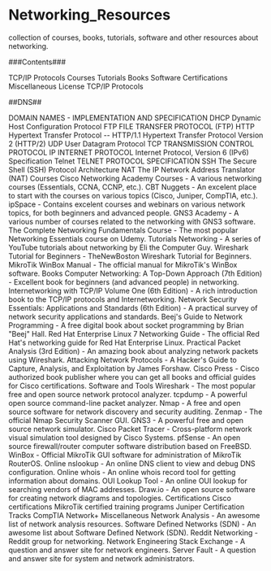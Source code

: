# Networking_Resources
collection of courses, books, tutorials, software and other resources about networking.

###Contents###

TCP/IP Protocols
Courses
Tutorials
Books
Software
Certifications
Miscellaneous
License
TCP/IP Protocols

##DNS##

DOMAIN NAMES - IMPLEMENTATION AND SPECIFICATION
DHCP
Dynamic Host Configuration Protocol
FTP
FILE TRANSFER PROTOCOL (FTP)
HTTP
Hypertext Transfer Protocol -- HTTP/1.1
Hypertext Transfer Protocol Version 2 (HTTP/2)
UDP
User Datagram Protocol
TCP
TRANSMISSION CONTROL PROTOCOL
IP
INTERNET PROTOCOL
Internet Protocol, Version 6 (IPv6) Specification
Telnet
TELNET PROTOCOL SPECIFICATION
SSH
The Secure Shell (SSH) Protocol Architecture
NAT
The IP Network Address Translator (NAT)
Courses
Cisco Networking Academy Courses - A various networking courses (Essentials, CCNA, CCNP, etc.).
CBT Nuggets - An excelent place to start with the courses on various topics (Cisco, Juniper, CompTIA, etc.).
ipSpace - Contains excelent courses and webinars on various network topics, for both beginners and advanced people.
GNS3 Academy - A various number of courses related to the networking with GNS3 software.
The Complete Networking Fundamentals Course - The most popular Networking Essentials course on Udemy.
Tutorials
Networking - A series of YouTube tutorials about networking by Eli the Computer Guy.
Wireshark Tutorial for Beginners - TheNewBoston Wireshark Tutorial for Beginners.
MikroTik WinBox Manual - The official manual for MikroTik's WinBox software.
Books
Computer Networking: A Top-Down Approach (7th Edition) - Excellent book for beginners (and advanced people) in networking.
Internetworking with TCP/IP Volume One (6th Edition) - A rich introduction book to the TCP/IP protocols and Internetworking.
Network Security Essentials: Applications and Standards (6th Edition) - A practical survey of network security applications and standards.
Beej's Guide to Network Programming - A free digital book about socket programming by Brian "Beej" Hall.
Red Hat Enterprise Linux 7 Networking Guide - The official Red Hat's networking guide for Red Hat Enterprise Linux.
Practical Packet Analysis (3rd Edition) - An amazing book about analyzing network packets using Wireshark.
Attacking Network Protocols - A Hacker's Guide to Capture, Analysis, and Exploitation by James Forshaw.
Cisco Press - Cisco authorized book publisher where you can get all books and official guides for Cisco certifications.
Software and Tools
Wireshark - The most popular free and open source network protocol analyzer.
tcpdump - A powerful open source command-line packet analyzer.
Nmap - A free and open source software for network discovery and security auditing.
Zenmap - The official Nmap Security Scanner GUI.
GNS3 - A powerful free and open source network simulator.
Cisco Packet Tracer - Cross-platform network visual simulation tool designed by Cisco Systems.
pfSense - An open source firewall/router computer software distribution based on FreeBSD.
WinBox - Official MikroTik GUI software for administration of MikroTik RouterOS.
Online nslookup - An online DNS client to view and debug DNS configuration.
Online whois - An online whois record tool for getting information about domains.
OUI Lookup Tool - An online OUI lookup for searching vendors of MAC addresses.
Draw.io - An open source software for creating network diagrams and topologies.
Certifications
Cisco certifications
MikroTik certified training programs
Juniper Certification Tracks
CompTIA Network+
Miscellaneous
Network Analysis - An awesome list of network analysis resources.
Software Defined Networks (SDN) - An awesome list about Software Defined Network (SDN).
Reddit Networking - Reddit group for networking.
Network Engineering Stack Exchange - A question and answer site for network engineers.
Server Fault - A question and answer site for system and network administrators.